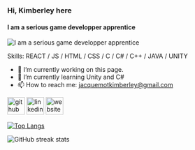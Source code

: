 ### Hi, Kimberley here
#### I am a serious game developper apprentice
![I am a serious game developper apprentice](https://i.pinimg.com/originals/00/51/40/005140da70e95036cd28c0c60531a08b.gif)

Skills: REACT / JS / HTML / CSS / C / C# / C++ / JAVA / UNITY

- 🔭 I’m currently working on this page. 
- 🌱 I’m currently learning Unity and C# 
- 📫 How to reach me: jacquemotkimberley@gmail.com 


[<img src='https://cdn.jsdelivr.net/npm/simple-icons@3.0.1/icons/github.svg' alt='github' height='40'>](https://github.com/MonaBlanc)  [<img src='https://cdn.jsdelivr.net/npm/simple-icons@3.0.1/icons/linkedin.svg' alt='linkedin' height='40'>](https://www.linkedin.com/in/https://www.linkedin.com/in/kimberley-jacquemot//)  [<img src='https://cdn.jsdelivr.net/npm/simple-icons@3.0.1/icons/icloud.svg' alt='website' height='40'>](https://monablanc.github.io/)  

[![Top Langs](https://github-readme-stats.vercel.app/api/top-langs/?username=MonaBlanc)](https://github.com/anuraghazra/github-readme-stats)

![GitHub streak stats](https://github-readme-streak-stats.herokuapp.com/?user=MonaBlanc)  

